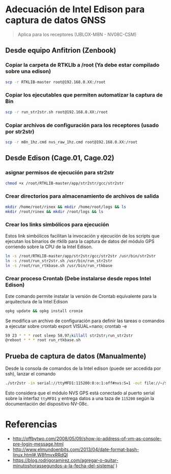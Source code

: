 # Adecuación de Intel Edison para captura de datos GNSS 

> Aplica para los receptores (UBLOX-M8N - NV08C-CSM)

## Desde equipo Anfitrion (Zenbook)
### Copiar la carpeta de RTKLIb a /root (Ya debe estar compilado sobre una edison)
```bash
scp -r RTKLIB-master root@192.168.0.XX:/root
```

### Copiar los ejecutables que permiten automatizar la captura de Bin
```bash
scp -r run_str2str.sh root@192.168.0.XX:/root
```

### Copiar archivos de configuración para los receptores (usado por str2str)
```bash
scp -r m8n_1hz.cmd nvs_raw_1hz.cmd root@192.168.0.XX:/root
```

## Desde Edison (Cage.01, Cage.02)

### asignar permisos de ejecución para str2str
```bash
chmod +x /root/RTKLIB-master/app/str2str/gcc/str2str
```

### Crear directorios para almacenamiento de archivos de salida
```bash
mkdir /home/root/rinex && mkdir /home/root/logs && ls
mkdir /root/rinex && mkdir /root/logs && ls
```

### Crear los links simbólicos para ejecución

Estos link simbólicos facilitan la invocación y ejecución de los scripts que ejecutan los binarios de rtklib para la captura de datos del módulo GPS corriendo sobre la CPU de la Intel Edison.

```bash
ln -s /root/RTKLIB-master/app/str2str/gcc/str2str /usr/bin/str2str
ln -s /root/run_str2str.sh /usr/bin/run_str2str
ln -s /root/run_rtkbase.sh /usr/bin/run_rtkbase
```

### Crear proceso Crontab (Debe instalarse desde repos Intel Edison)

Este comando permite instalar la versión de Crontab equivalente para la arquitectura de la Intel Edison
```bash
opkg update && opkg install cronie
```

Se modifica un archivo de configuración para definir las tareas o comandos a ejecutar sobre crontab
export VISUAL=nano; crontab -e

```bash
59 23 * * * root sleep 58.97;killall str2str;run_str2str
@reboot * * * root run_rtkbase.sh
```

## Prueba de captura de datos (Manualmente)

Desde la consola de comandos de la Intel edison (puede ser accedida por ssh), lanzar el comando
```bash
./str2str -in serial://ttyMFD1:115200:8:o:1:off#nvs:S=1 -out file://~/$(date -d "today" +"%Y%m%d%H%M").nvs -c /root/nvs_raw_1hz.cmd -f 0 > ~/$(date -d "today" +"%Y%m%d%H%M")stderr.txt 2> ~/$(date -d "today" +"%Y%m%d%H%M")stdout.txt & > /dev/null
```
Esto considera que el módulo NVS GPS está conectado al puerto serial sobre la interfaz `ttyMFD1` y entrega datos a una taza de `115200` según la documentación del dispositivo NV-08c.

# Referencias

* http://offbytwo.com/2008/05/09/show-ip-address-of-vm-as-console-pre-login-message.html
* http://www.elmundoenbits.com/2013/04/date-format-bash-linux.html#.W8fmvxRRdQI
* https://blog.rodrigoramirez.com/agregar-o-quitar-minutoshorassegundos-a-la-fecha-del-sistema/
)